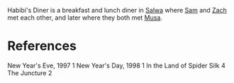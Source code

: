 Habibi's Diner is a breakfast and lunch diner in [Salwa](Salwa.md) where [Sam](../Person/Sam.md) and [Zach](../Person/Zach.md) met each other, and later where they both met [Musa](../Person/Musa.md).

# References
New Year's Eve, 1997 1
New Year's Day, 1998 1
In the Land of Spider Silk 4
The Juncture 2